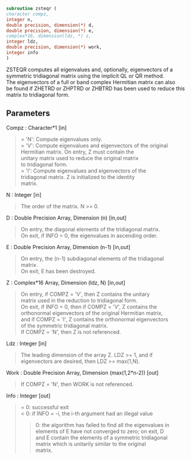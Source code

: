 ```fortran  
subroutine zsteqr (  
character compz,  
integer n,  
double precision, dimension(*) d,  
double precision, dimension(*) e,  
complex*16, dimension(ldz, *) z,  
integer ldz,  
double precision, dimension(*) work,  
integer info  
)  
```  
  
ZSTEQR computes all eigenvalues and, optionally, eigenvectors of a  
symmetric tridiagonal matrix using the implicit QL or QR method.  
The eigenvectors of a full or band complex Hermitian matrix can also  
be found if ZHETRD or ZHPTRD or ZHBTRD has been used to reduce this  
matrix to tridiagonal form.  
  
## Parameters  
Compz : Character*1 [in]  
> = 'N':  Compute eigenvalues only.  
> = 'V':  Compute eigenvalues and eigenvectors of the original  
> Hermitian matrix.  On entry, Z must contain the  
> unitary matrix used to reduce the original matrix  
> to tridiagonal form.  
> = 'I':  Compute eigenvalues and eigenvectors of the  
> tridiagonal matrix.  Z is initialized to the identity  
> matrix.  
  
N : Integer [in]  
> The order of the matrix.  N >= 0.  
  
D : Double Precision Array, Dimension (n) [in,out]  
> On entry, the diagonal elements of the tridiagonal matrix.  
> On exit, if INFO = 0, the eigenvalues in ascending order.  
  
E : Double Precision Array, Dimension (n-1) [in,out]  
> On entry, the (n-1) subdiagonal elements of the tridiagonal  
> matrix.  
> On exit, E has been destroyed.  
  
Z : Complex*16 Array, Dimension (ldz, N) [in,out]  
> On entry, if  COMPZ = 'V', then Z contains the unitary  
> matrix used in the reduction to tridiagonal form.  
> On exit, if INFO = 0, then if COMPZ = 'V', Z contains the  
> orthonormal eigenvectors of the original Hermitian matrix,  
> and if COMPZ = 'I', Z contains the orthonormal eigenvectors  
> of the symmetric tridiagonal matrix.  
> If COMPZ = 'N', then Z is not referenced.  
  
Ldz : Integer [in]  
> The leading dimension of the array Z.  LDZ >= 1, and if  
> eigenvectors are desired, then  LDZ >= max(1,N).  
  
Work : Double Precision Array, Dimension (max(1,2*n-2)) [out]  
> If COMPZ = 'N', then WORK is not referenced.  
  
Info : Integer [out]  
> = 0:  successful exit  
> < 0:  if INFO = -i, the i-th argument had an illegal value  
> > 0:  the algorithm has failed to find all the eigenvalues in  
> elements of E have not converged to zero; on exit, D  
> and E contain the elements of a symmetric tridiagonal  
> matrix which is unitarily similar to the original  
> matrix.  
  
